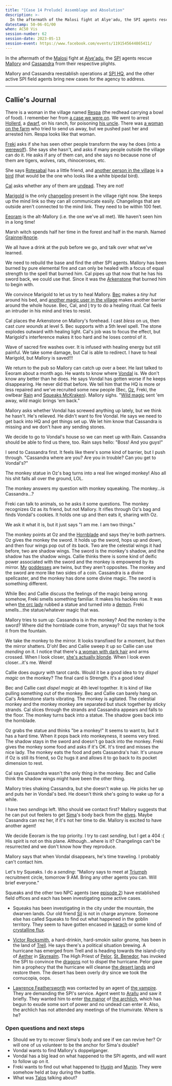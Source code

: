 ```yaml
---
title: "[Case 14 Prelude] Assemblage and Absolution"
description: >-
  In the aftermath of the Malosi fight at Alye'adu, the SPI agents rescue Mallory and Cassandra from their respective plights.
datestamp: 50-06-01/00
when: AC50 Vis
session-number: 62
session-date: 2023-05-13
session-event: https://www.facebook.com/events/1191545644865411/
---
```


In the aftermath of the [Malosi](../orgs/malosi) fight at [Alye'adu](../locales/alyeadu), the [SPI](../orgs/spi) agents rescue [Mallory](../dossiers/mallory) and [Cassandra](../dossiers/cassandra) from their respective plights.

Mallory and Cassandra reestablish operations at [SPI HQ](../locales/spi-hq), and the other active SPI field agents bring new cases for the agency to address.

-------------------------

## Callie's Journal

There is a woman in the village named [Respa](../dossiers/respa-wheatgrinder) (the redhead carrying a bowl of food). I remember her from [a case we were on](case-03). We went to arrest [Hollerd](../dossiers/hollerd-aldrimor), a [dwarf](../creatures/dwarves), on his ranch, for poisoning [his uncle](../dossiers/gurin-aldrimor). There was [a woman on the farm](../dossiers/tasper-ironroot) who tried to send us away, but we pushed past her and arrested him. Respa looks like that woman.

[Freki](../dossiers/freki) asks if she has seen other people transform the way he does (into a [werewolf](../creatures/lycans)). She says she hasn't, and asks if many people outside the village can do it. He asks if any of them can, and she says no because none of them are tigers, wolves, rats, rhinoceroses, etc.

She says [Rotesabal](../dossiers/rotesabal) has a little friend, and [another person in the village](../dossiers/kiwooya) is a [bird](../creatures/aarakocra) (that would be the one who looks like a white bipedal bird).

[Cal](../dossiers/cal) asks whether any of them are [undead](../creatures/undead). They are not!

[Marigold](../dossiers/marigold-cogsworth) is the only [changeling](../creatures/changelings) present in the village right now. She keeps up the mind link so they can all communicate easily. Changelings that are outside aren't connected to the mind link. They need to be within 100 feet.

[Eeoram](../dossiers/eeoram-sufur) is the alt-Mallory (i.e. the one we've all met). We haven't seen him in a long time!

Marsh witch spends half her time in the forest and half in the marsh. Named [Grainne](../dossiers/grainne)/[Anorje](../dossiers/anorje-mistral).

We all have a drink at the pub before we go, and talk over what we've learned.

We need to rebuild the base and find the other SPI agents. Mallory has been burned by pure elemental fire and can only be healed with a focus of equal strength to the spell that burned him. Cal pipes up that now that he has his sword back, we could use that. Since it was the [Arkenstone](../relics/arkenstone) that burned him to begin with.

We convince Marigold to let us try to heal Mallory. [Bec](../dossiers/bec) makes a *tiny hut* around his bed, and [another magic user in the village](../dossiers/ayinalef) makes another barrier around the whole house. Bec, Cal, and [I](../dossiers/callie) try to do a healing ritual. Cal feels an intruder in his mind and tries to resist.

Cal places the Arkenstone on Mallory's forehead. I cast *bless* on us, then cast *cure wounds* at level 5. Bec supports with a 5th level spell. The stone explodes outward with healing light. Cal's job was to focus the effect, but Marigold's interference makes it too hard and he loses control of it.

Wave of sacred fire washes over. It is infused with healing energy but still painful. We take some damage, but Cal is able to redirect. I have to heal Marigold, but Mallory is saved!!!

We return to the pub so Mallory can catch up over a beer. He last talked to Eeoram about a month ago. He wants to know where [Vondal](../dossiers/vondal) is. We don't know any better than he does. He says Vondal has gotten worse if he keeps disappearing. He never did that before. We tell him that the HQ is more or less repaired and we've recruited some new people (Bec, [Oz](../dossiers/oz), Freki, the owlbear [Rain](../dossiers/rain) and [Squeaks McKraken](../dossiers/squeaks-mckraken)). Mallory sighs. "[Wild magic](../locales/flux#wild-magic) sent 'em away, wild magic brings 'em back."

Mallory asks whether Vondal has screwed anything up lately, but we think he hasn't. He's relieved. He didn't want to fire Vondal. He says we need to get back into HQ and get things set up. We let him know that Cassandra is missing and we don't have any sending stones.

We decide to go to Vondal's house so we can meet up with Rain. Cassandra should be able to find us there, too. Rain says hello: "Boss! And you guys!"

I send to Cassandra first. It feels like there's some kind of barrier, but I push through. "Cassandra where are you? Are you in trouble? Can you get to Vondal's?"

The monkey statue in Oz's bag turns into a real live winged monkey! Also all his shit falls all over the ground, LOL.

The monkey answers my question with monkey squeaking. The monkey...is Cassandra...?

Freki can talk to animals, so he asks it some questions. The monkey recognizes Oz as its friend, but not Mallory. It rifles through Oz's bag and finds Vondal's cookies. It holds one up and then eats it, sharing with Oz.

We ask it what it is, but it just says "I am me. I am two things."

The monkey points at Oz and the [Hornblade](../relics/cornucopia) and says they're both partners. Oz gives the monkey the sword. It holds up the sword, hops up and down, and then four wings pop out of its back. Two are the celestial wings it had before, two are shadow wings. The sword is the monkey's shadow, and the shadow has the shadow wings. Callie thinks there is some kind of deific power associated with the sword and the monkey is empowered by its mirror. [My](../dossiers/erathis) [goddesses](../dossiers/avandra) are twins, but they aren't opposites. The monkey and the sword are more like two sides of a coin. Cassandra is a divine spellcaster, and the monkey has done some divine magic. The sword is something different. 

While Bec and Callie discuss the feelings of the magic being wrong somehow, Freki smells something familiar. It makes his hackles rise. It was when [the orc lady](../dossiers/andalla) rubbed a statue and turned into a [demon](../creatures/demons). Freki smells...the statue/whatever magic that was.

Mallory tries to sum up: Cassandra is in the monkey? And the monkey is the sword? Where did the hornblade come from, anyway? Oz says that he took it from the fountain.

We take the monkey to the mirror. It looks transfixed for a moment, but then the mirror shatters. D'oh! Bec and Callie sweep it up so Callie can use *mending* on it. I notice that there's [a woman with dark hair](../dossiers/dallah-thaun) and arms crossed. When I look closer, [she's actually blonde](../dossiers/yondalla). When I look even closer...it's me. Weird!

Callie does *augury* with tarot cards. Would it be a good idea to try *dispel magic* on the monkey? The final card is Strength. It's a good idea!

Bec and Callie cast *dispel magic* at 4th level together. It is kind of like pulling something out of the monkey. Bec and Callie can barely hang on. Cal's Arkenstone starts vibrating. The monkey is agitated. The celestial monkey and the monkey monkey are separated but stuck together by sticky strands. Cal slices through the strands and Cassandra appears and falls to the floor. The monkey turns back into a statue. The shadow goes back into the hornblade.

Oz grabs the statue and thinks "be a monkey!" It seems to want to, but it has a hard time. When it pops back into monkeyness, it seems very tired. The shadow stays in the sword and doesn't go back into the monkey. Freki gives the monkey some food and asks if it's OK. It's tired and misses the nice lady. The monkey eats the food and pets Cassandra's hair. It's unsure if Oz is still its friend, so Oz hugs it and allows it to go back to its pocket dimension to rest.

Cal says Cassandra wasn't the only thing in the monkey. Bec and Callie think the shadow wings might have been the other thing.

Mallory tries shaking Cassandra, but she doesn't wake up. He picks her up and puts her in Vondal's bed. He doesn't think she's going to wake up for a while.

I have two *sendings* left. Who should we contact first? Mallory suggests that he can put out feelers to get [Sima](../dossiers/sima)'s body back from the [elves](../creatures/elves). Maybe Cassandra can rez her, if it's not her time to die. Mallory is excited to have another agent!

We decide Eeoram is the top priority. I try to cast *sending*, but I get a 404 :( His spirit is not on this plane. Although...where is it? Changelings can't be resurrected and we don't know how they reproduce.

Mallory says that when Vondal disappears, he's time traveling. I probably can't contact him.

Let's try Squeaks. I do a *sending*: "Mallory says to meet at [Triumph](../locales/triumph) recruitment circle, tomorrow 9 AM. Bring any other agents you can. Will brief everyone."

Squeaks and the other two NPC agents (see [episode 2](../events/case-02)) have established field offices and each has been investigating some active cases.

- Squeaks has been investigating in the city under the mountain, the dwarven lands. Our old friend [Sil](../dossiers/sil-aldrimor) is not in charge anymore. Someone else has called Squeaks to find out what happened in the goblin territory. They seem to have gotten encased in [karach](../relics/karach) or some kind of [crystalline flux](../locales/flux#crystalline-flux).

- [Victor Rocksmith](../dossiers/victor-rocksmith), a hard-drinkin, hard-smokin sailor gnome, has been in the land of [Trell](../locales/trell). He says there's a political situation brewing. A hurricane has emerged from Trell and is heading towards the island-city of [Aether](../locales/aether) in [Skyrealm](../locales/skyrealm). The High Priest of [Pelor](../dossiers/pelor), [St. Benedor](../dossiers/benedor), has invoked the SPI to convince the [dragons](../creatures/dragons) not to dispel the hurricane. Pelor gave him a prophecy that the hurricane will cleanse [the desert lands](../locales/desert) and restore them. The desert has been overly dry since we took the cornucopia, oops.

- [Lawrence Feathersworth](../dossiers/lawrence-feathersworth) was contacted by an agent of [the vampire](../dossiers/cronus). They are demanding the SPI's service. Agent went to [Arallu](../locales/arallu) and saw it briefly. They wanted him to enter [the manor](../locales/evershroud-manor) of [the archlich](../dossiers/timor-invictus), which has begun to exude some sort of power and no undead can enter it. Also, the archlich has not attended any meetings of the triumvirate. Where is he?

### Open questions and next steps

- Should we try to recover Sima's body and see if we can revive her? Or will one of us volunteer to be the anchor for Sima's double?
- Vondal wants to find Mallory's doppelganger.
- Vondal has a big lead on what happened to the SPI agents, and will want to follow up on it.
- Freki wants to find out what happened to [Hugin](../dossiers/hugin) and [Munin](../dossiers/munin). They were somehow held at bay during the battle.
- What was [Talos](../dossiers/talos) talking about?
